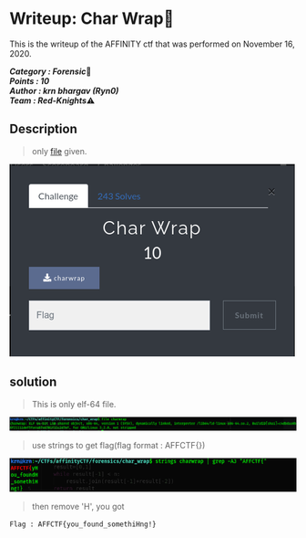 # Writeup: Char Wrap:triangular_flag_on_post:
This is the writeup of the AFFINITY ctf that was performed on November 16, 2020. 

***Category : Forensic***:minidisc:\
***Points : 10***\
***Author : krn bhargav (Ryn0)*** \
***Team : Red-Knights***:warning:
## Description
>only [file](https://github.com/Red-Knights-CTF/writeups/raw/master/2020/affinity_ctf_lite/Char_Wrap/charwrap) given.
  
![charwrap](charwrap.png)
  
## solution
>This is only elf-64 file.
  
![filedescription](file.png)

>use strings to get flag(flag format : AFFCTF{})

![stringuse](stringsuse.png)

>then remove 'H', you got
```
Flag : AFFCTF{you_found_somethiHng!}
```
